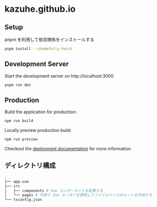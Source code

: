 # kazuhe.github.io

## Setup

pnpm を利用して依存関係をインストールする

```bash
pnpm install --shamefully-hoist
```

## Development Server

Start the development server on http://localhost:3000

```bash
pnpm run dev
```

## Production

Build the application for production:

```bash
npm run build
```

Locally preview production build:

```bash
npm run preview
```

Checkout the [deployment documentation](https://v3.nuxtjs.org/guide/deploy/presets) for more information.

## ディレクトリ構成

```bash
.
├── app.vue
├── src
│   ├── components # Vue コンポーネントを配置する
│   └── pages # 内部で Vue ルーターを使用してファイルベースのルートを作成する
└── tsconfig.json
```
